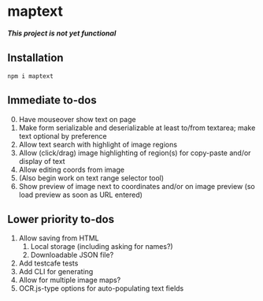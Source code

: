 # maptext

***This project is not yet functional***

## Installation

```
npm i maptext
```

## Immediate to-dos

0.  Have mouseover show text on page
0.  Make form serializable and deserializable at least to/from textarea;
    make text optional by preference
1.  Allow text search with highlight of image regions
2.  Allow (click/drag) image highlighting of region(s)
    for copy-paste and/or display of text
3.  Allow editing coords from image
4.  (Also begin work on text range selector tool)
5.  Show preview of image next to coordinates and/or on image
    preview (so load preview as soon as URL entered)

## Lower priority to-dos

1.  Allow saving from HTML
    1.  Local storage (including asking for names?)
    2.  Downloadable JSON file?
2.  Add testcafe tests
3.  Add CLI for generating
4.  Allow for multiple image maps?
5.  OCR.js-type options for auto-populating text fields
